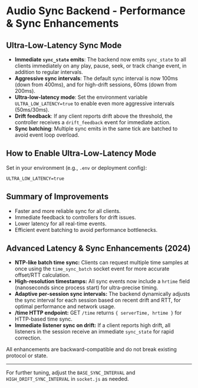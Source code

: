 # Audio Sync Backend - Performance & Sync Enhancements

## Ultra-Low-Latency Sync Mode

- **Immediate `sync_state` emits**: The backend now emits `sync_state` to all clients immediately on any play, pause, seek, or track change event, in addition to regular intervals.
- **Aggressive sync intervals**: The default sync interval is now 100ms (down from 400ms), and for high-drift sessions, 60ms (down from 200ms).
- **Ultra-low-latency mode**: Set the environment variable `ULTRA_LOW_LATENCY=true` to enable even more aggressive intervals (50ms/30ms).
- **Drift feedback**: If any client reports drift above the threshold, the controller receives a `drift_feedback` event for immediate action.
- **Sync batching**: Multiple sync emits in the same tick are batched to avoid event loop overload.

## How to Enable Ultra-Low-Latency Mode

Set in your environment (e.g., `.env` or deployment config):

```
ULTRA_LOW_LATENCY=true
```

## Summary of Improvements
- Faster and more reliable sync for all clients.
- Immediate feedback to controllers for drift issues.
- Lower latency for all real-time events.
- Efficient event batching to avoid performance bottlenecks.

## Advanced Latency & Sync Enhancements (2024)

- **NTP-like batch time sync:** Clients can request multiple time samples at once using the `time_sync_batch` socket event for more accurate offset/RTT calculation.
- **High-resolution timestamps:** All sync events now include a `hrtime` field (nanoseconds since process start) for ultra-precise timing.
- **Adaptive per-session sync intervals:** The backend dynamically adjusts the sync interval for each session based on recent drift and RTT, for optimal performance and network usage.
- **/time HTTP endpoint:** GET `/time` returns `{ serverTime, hrtime }` for HTTP-based time sync.
- **Immediate listener sync on drift:** If a client reports high drift, all listeners in the session receive an immediate `sync_state` for rapid correction.

All enhancements are backward-compatible and do not break existing protocol or state.

---

For further tuning, adjust the `BASE_SYNC_INTERVAL` and `HIGH_DRIFT_SYNC_INTERVAL` in `socket.js` as needed. 